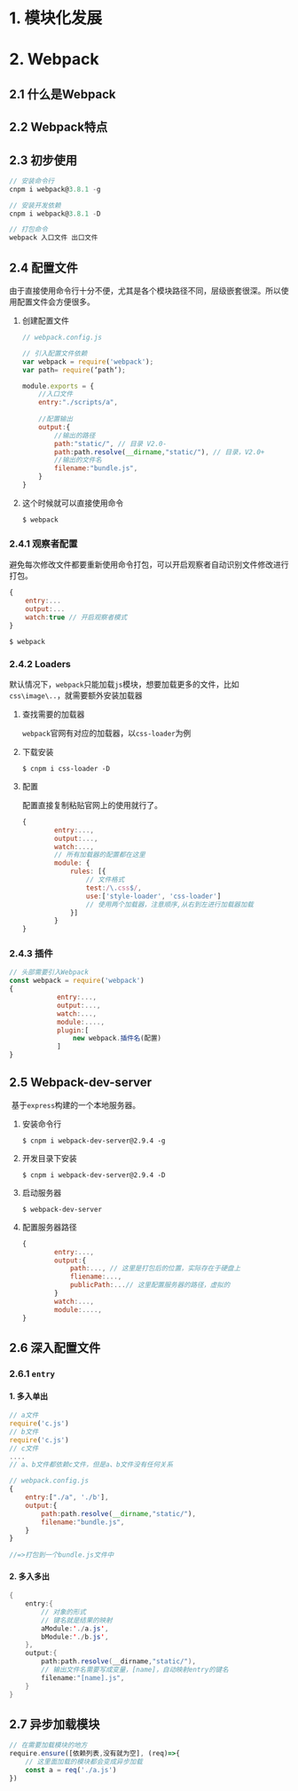 # 1. 模块化发展

# 2. Webpack

## 2.1 什么是Webpack

## 2.2 Webpack特点 

## 2.3 初步使用

```javascript
// 安装命令行
cnpm i webpack@3.8.1 -g
```

```javascript
// 安装开发依赖
cnpm i webpack@3.8.1 -D
```

```javascript
// 打包命令
webpack 入口文件 出口文件
```

## 2.4 配置文件

​	由于直接使用命令行十分不便，尤其是各个模块路径不同，层级嵌套很深。所以使用配置文件会方便很多。

1.  创建配置文件

    ```javascript
    // webpack.config.js
    
    // 引入配置文件依赖
    var webpack = require('webpack');
    var path= require(‘path‘);
    
    module.exports = {
    	//入口文件
    	entry:"./scripts/a",
    	
    	//配置输出
    	output:{
    		//输出的路径
    		path:"static/", // 目录 V2.0-
    		path:path.resolve(__dirname,"static/"), // 目录，V2.0+
    		//输出的文件名
    		filename:"bundle.js",
    	}
    }
    ```

2.  这个时候就可以直接使用命令

    ```visual basic
    $ webpack
    ```

### 2.4.1 观察者配置

​	避免每次修改文件都要重新使用命令打包，可以开启观察者自动识别文件修改进行打包。

```javascript
{
    entry:...
    output:...
    watch:true // 开启观察者模式
}
```

```visual basic
$ webpack
```

### 2.4.2 Loaders

​	默认情况下，`webpack`只能加载`js`模块，想要加载更多的文件，比如`css\image\..`，就需要额外安装加载器

1.  查找需要的加载器

    `webpack`官网有对应的加载器，以`css-loader`为例

2.  下载安装

    ```visual basic
    $ cnpm i css-loader -D
    ```

3.  配置

    配置直接复制粘贴官网上的使用就行了。

    ```javascript
    {
            entry:...,
            output:...,
            watch:...,
        	// 所有加载器的配置都在这里
            module: {
                rules: [{
                    // 文件格式
                    test:/\.css$/,
                    use:['style-loader', 'css-loader'] 
                    // 使用两个加载器，注意顺序,从右到左进行加载器加载
                }]
            }
    }
    ```

### 2.4.3 插件

```javascript
// 头部需要引入Webpack
const webpack = require('webpack')
{
            entry:...,
            output:...,
            watch:...,
            module:....,
            plugin:[
				new webpack.插件名(配置)
            ]
}
```



## 2.5 Webpack-dev-server

​	基于`express`构建的一个本地服务器。

1.  安装命令行

    ```visual basic
    $ cnpm i webpack-dev-server@2.9.4 -g
    ```

2.  开发目录下安装

    ```visual basic
    $ cnpm i webpack-dev-server@2.9.4 -D
    ```

3.  启动服务器

    ```visual basic
    $ webpack-dev-server
    ```

4.  配置服务器路径

    ```javascript
    {
            entry:...,
            output:{
            	path:..., // 这里是打包后的位置，实际存在于硬盘上
                fliename:...,
                publicPath:...// 这里配置服务器的路径，虚拟的
            }
            watch:...,
            module:....,
    }
    ```

## 2.6 深入配置文件

### 2.6.1 `entry`

#### 1. 多入单出

```javascript
// a文件
require('c.js')
// b文件
require('c.js')
// c文件
....
// a、b文件都依赖c文件，但是a、b文件没有任何关系
```

```javascript
// webpack.config.js
{
	entry:["./a", './b'],
	output:{
		path:path.resolve(__dirname,"static/"),
		filename:"bundle.js",
	}
}
    
//=>打包到一个bundle.js文件中
```

#### 2. 多入多出

```java
{
    entry:{
        // 对象的形式
        // 键名就是结果的映射
        aModule:'./a.js',
        bModule:'./b.js',
    },
	output:{
		path:path.resolve(__dirname,"static/"), 
        // 输出文件名需要写成变量，[name]，自动映射entry的键名
		filename:"[name].js",
	}
}
```

## 2.7 异步加载模块

```javascript
// 在需要加载模块的地方
require.ensure([依赖列表,没有就为空], (req)=>{
    // 这里面加载的模块都会变成异步加载
    const a = req('./a.js')
})
```




